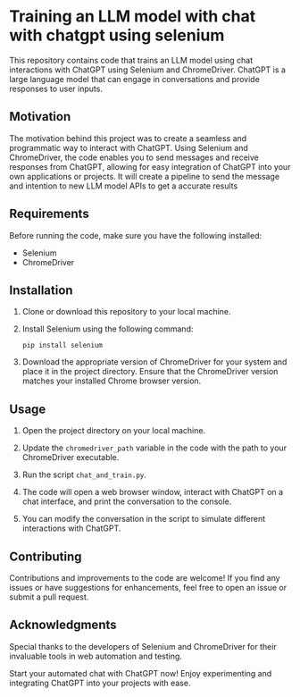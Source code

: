 # Training an LLM model with chat with chatgpt using selenium

This repository contains code that trains an LLM model using chat interactions with ChatGPT using Selenium and ChromeDriver.
ChatGPT is a large language model that can engage in conversations and provide responses to user inputs.

## Motivation


The motivation behind this project was to create a seamless and programmatic way to interact with ChatGPT. Using Selenium and ChromeDriver, the code enables you to send messages and receive responses from ChatGPT, allowing for easy integration of ChatGPT into your own applications or projects.
It will create a pipeline to send the message and intention to new LLM model APIs to get a accurate results

## Requirements

Before running the code, make sure you have the following installed:

- Selenium
- ChromeDriver

## Installation

1. Clone or download this repository to your local machine.

2. Install Selenium using the following command:
   ```
   pip install selenium
   ```

3. Download the appropriate version of ChromeDriver for your system and place it in the project directory. Ensure that the ChromeDriver version matches your installed Chrome browser version.

## Usage

1. Open the project directory on your local machine.

2. Update the `chromedriver_path` variable in the code with the path to your ChromeDriver executable.

3. Run the script `chat_and_train.py`.

4. The code will open a web browser window, interact with ChatGPT on a chat interface, and print the conversation to the console.

5. You can modify the conversation in the script to simulate different interactions with ChatGPT.

## Contributing

Contributions and improvements to the code are welcome! If you find any issues or have suggestions for enhancements, feel free to open an issue or submit a pull request.

## Acknowledgments

Special thanks to the developers of Selenium and ChromeDriver for their invaluable tools in web automation and testing.

Start your automated chat with ChatGPT now! Enjoy experimenting and integrating ChatGPT into your projects with ease.
